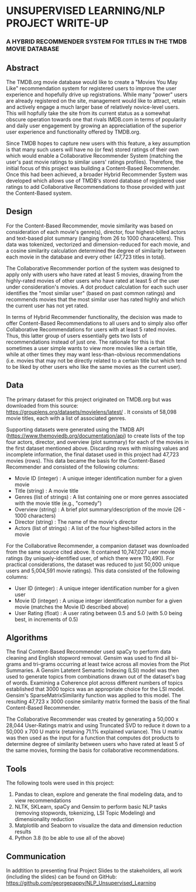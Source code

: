 # UNSUPERVISED LEARNING/NLP PROJECT WRITE-UP

### A HYBRID RECOMMENDER SYSTEM FOR TITLES IN THE TMDB MOVIE DATABASE

## Abstract

The TMDB.org movie database would like to create a "Movies You May Like" recommendation system for registered users to improve the user experience and hopefully drive up registrations. While many "power" users are already registered on the site, management would like to attract, retain and actively engage a much larger base of relatively novice-level users. This will hopfully take the site from its current status as a somewhat obscure operation towards one that rivals IMDB.com in terms of popularity and daily user engagement by growing an appreciatiation of the superior user experience and functionality offered by TMDB.org.

Since TMDB hopes to capture new users with this feature, a key assumption is that many such users will have no (or few) stored ratings of their own which would enable a Collaborative Recommender System (matching the user's past movie ratings to similar users' ratings profiles). Therefore, the initial focus of this project was building a Content-Based Recommender. Once this had been achieved, a broader Hybrid Recommender System was developed which allows use of TMDB's stored database of registered user ratings to add Collaborative Recommendations to those provided with just the Content-Based system.

## Design

For the Content-Based Recommender, movie similarity was based on consideration of each movie's genre(s), director, four highest-billed actors and text-based plot summary (ranging from 26 to 1000 characeters). This data was tokenized, vectorized and dimension-reduced for each movie, and a cosine similarity calculation determined the degree of similarity between each movie in the database and every other (47,723 titles in total).

The Collaborative Recommender portion of the system was designed to apply only with users who have rated at least 5 movies, drawing from the highly-rated movies of other users who have rated at least 5 of the user under consideration's movies. A dot product calculation for each such user identifies the "most similar user" (based on past common ratings) and recommends movies that the most similar user has rated highly and which the current user has not yet rated.

In terms of Hybrid Recommender functionality, the decision was made to offer Content-Based Recommendations to all users and to simply also offer Collaborative Recommendations for users with at least 5 rated movies. Thus, this latter group of users essentially gets two lists of recommendations instead of just one. The rationale for this is that sometimes a user simple wants to view more movies like a certain title, while at other times they may want less-than-obvious recommendations (i.e. movies that may not be directly related to a certain title but which tend to be liked by other users who like the same movies as the current user).

## Data

The primary dataset for this project originated on TMDB.org but was downloaded from this source: https://grouplens.org/datasets/movielens/latest/ . It consists of 58,098 movie titles, each with a list of associated genres. 

Supporting datasets were generated using the TMDB API (https://www.themoviedb.org/documentation/api) to create lists of the top four actors, director, and overview (plot summary) for each of the movies in the first dataset mentioned above. Discarding rows with missing values and incomplete information, the final dataset used in this project had 47,723 movies (rows). This data became the basis for the Content-Based Recommender and consisted of the following columns:

- Movie ID (integer)        :  A unique integer identification number for a given movie
- Title (string)                  :  A movie title
- Genres (list of strings)  :  A list containing one or more genres associated with the movie title (e.g., "comedy")
- Overview (string)          :  A brief plot summary/description of the movie (26 - 1000 characters)
- Director (string)            :  The name of the movie's director
- Actors (list of strings)   :  A list of the four highest-billed actors in the movie

For the Collaborative Recommender, a companion dataset was downloaded from the same source cited above. It contained 10,747,027 user movie ratings (by uniquely-identified user, of which there were 110,490). For practical considerations, the dataset was reduced to just 50,000 unique users and 5,004,591 movie ratings). This data consisted of the following columns:

- User ID (integer)     :  A unique integer identification number for a given user
- Movie ID (integer)   :  A unique integer identification number for a given movie (matches the Movie ID described above)
- User Rating (float)   :  A user rating between 0.5 and 5.0 (with 5.0 being best, in increments of 0.5)

## Algorithms

The final Content-Based Recommender used spaCy to perform data cleaning and English stopword removal. Gensim was used to find all bi-grams and tri-grams occurring at least twice across all movies from the Plot Summaries. A Gensim Latetent Semantic Indexing (LSI) model was then used to generate topics from combinations drawn out of the dataset's bag of words. Examining a Coherence plot across different numbers of topics established that 3000 topics was an appropriate choice for the LSI model. Gensim's SparseMatrixSimilarity function was applied to this model. The resulting 47,723 x 3000 cosine similarity matrix formed the basis of the final Content-Based Recommender.

The Collaborative Recommender was created by generating a 50,000 x 28,044 User-Ratings matrix and using Truncated SVD to reduce it down to a 50,000 x 700 U matrix (retaining 71.1% explained variance). This U matrix was then used as the input for a function that computes dot products to determine degree of similarity between users who have rated at least 5 of the same movies, forming the basis for collaborative recommendations. 

## Tools 

The following tools were used in this project:

1. Pandas to clean, explore and generate the final modeling data, and to view recommendations
2. NLTK, SKLearn, spaCy and Gensim to perform basic NLP tasks (removing stopwords, tokenizing, LSI Topic Modeling) and dimensionality reduction
3. Matplotlib and Seaborn to visualize the data and dimension reduction results
4. Python 3.8 (to be able to use all of the above)

## Communication

In addtition to presenting final Project Slides to the stakeholders, all work (including the slides) can be found on GitHub: https://github.com/georgepappy/NLP_Unsupervised_Learning


